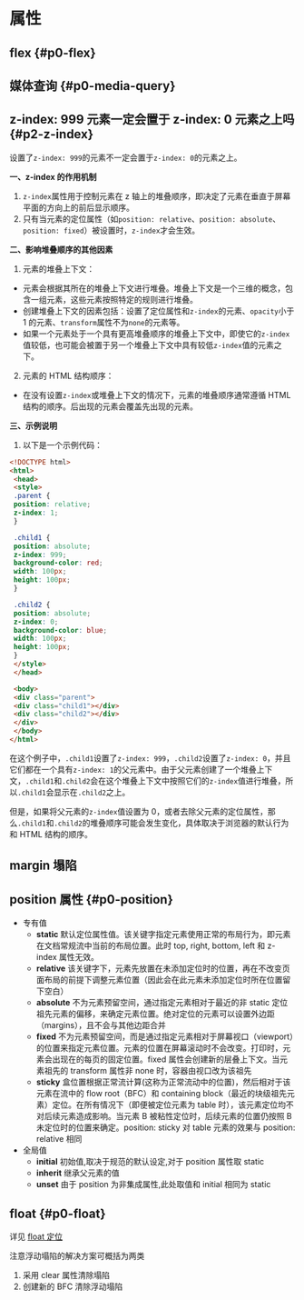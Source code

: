# 属性

## flex {#p0-flex}

## 媒体查询 {#p0-media-query}

## z-index: 999 元素一定会置于 z-index: 0 元素之上吗 {#p2-z-index}

设置了`z-index: 999`的元素不一定会置于`z-index: 0`的元素之上。

**一、z-index 的作用机制**

1. `z-index`属性用于控制元素在 z 轴上的堆叠顺序，即决定了元素在垂直于屏幕平面的方向上的前后显示顺序。
2. 只有当元素的定位属性（如`position: relative`、`position: absolute`、`position: fixed`）被设置时，`z-index`才会生效。

**二、影响堆叠顺序的其他因素**

1. 元素的堆叠上下文：

* 元素会根据其所在的堆叠上下文进行堆叠。堆叠上下文是一个三维的概念，包含一组元素，这些元素按照特定的规则进行堆叠。
* 创建堆叠上下文的因素包括：设置了定位属性和`z-index`的元素、`opacity`小于 1 的元素、`transform`属性不为`none`的元素等。
* 如果一个元素处于一个具有更高堆叠顺序的堆叠上下文中，即使它的`z-index`值较低，也可能会被置于另一个堆叠上下文中具有较低`z-index`值的元素之下。

2. 元素的 HTML 结构顺序：

* 在没有设置`z-index`或堆叠上下文的情况下，元素的堆叠顺序通常遵循 HTML 结构的顺序。后出现的元素会覆盖先出现的元素。

**三、示例说明**

1. 以下是一个示例代码：

```html
<!DOCTYPE html>
<html>
 <head>
 <style>
 .parent {
 position: relative;
 z-index: 1;
 }

 .child1 {
 position: absolute;
 z-index: 999;
 background-color: red;
 width: 100px;
 height: 100px;
 }

 .child2 {
 position: absolute;
 z-index: 0;
 background-color: blue;
 width: 100px;
 height: 100px;
 }
 </style>
 </head>

 <body>
 <div class="parent">
 <div class="child1"></div>
 <div class="child2"></div>
 </div>
 </body>
</html>
```

在这个例子中，`.child1`设置了`z-index: 999`，`.child2`设置了`z-index: 0`，并且它们都在一个具有`z-index: 1`的父元素中。由于父元素创建了一个堆叠上下文，`.child1`和`.child2`会在这个堆叠上下文中按照它们的`z-index`值进行堆叠，所以`.child1`会显示在`.child2`之上。

但是，如果将父元素的`z-index`值设置为 0，或者去除父元素的定位属性，那么`.child1`和`.child2`的堆叠顺序可能会发生变化，具体取决于浏览器的默认行为和 HTML 结构的顺序。

## margin 塌陷

## position 属性 {#p0-position}

* 专有值
  * **static** 默认定位属性值。该关键字指定元素使用正常的布局行为，即元素在文档常规流中当前的布局位置。此时 top, right, bottom, left 和 z-index 属性无效。
  * **relative** 该关键字下，元素先放置在未添加定位时的位置，再在不改变页面布局的前提下调整元素位置（因此会在此元素未添加定位时所在位置留下空白）
  * **absolute** 不为元素预留空间，通过指定元素相对于最近的非 static 定位祖先元素的偏移，来确定元素位置。绝对定位的元素可以设置外边距（margins），且不会与其他边距合并
  * **fixed** 不为元素预留空间，而是通过指定元素相对于屏幕视口（viewport）的位置来指定元素位置。元素的位置在屏幕滚动时不会改变。打印时，元素会出现在的每页的固定位置。fixed 属性会创建新的层叠上下文。当元素祖先的 transform 属性非 none 时，容器由视口改为该祖先
  * **sticky** 盒位置根据正常流计算(这称为正常流动中的位置)，然后相对于该元素在流中的 flow root（BFC）和 containing block（最近的块级祖先元素）定位。在所有情况下（即便被定位元素为 table 时），该元素定位均不对后续元素造成影响。当元素 B 被粘性定位时，后续元素的位置仍按照 B 未定位时的位置来确定。position: sticky 对 table 元素的效果与 position: relative 相同
* 全局值
  * **initial** 初始值,取决于规范的默认设定,对于 position 属性取 static
  * **inherit** 继承父元素的值
  * **unset** 由于 position 为非集成属性,此处取值和 initial 相同为 static

## float   {#p0-float}

详见 [float 定位](https://github.com/yangshun/front-end-interview-handbook/blob/master/Translations/Chinese/questions/css-questions.md#%E8%AF%B7%E9%98%90%E8%BF%B0float%E5%AE%9A%E4%BD%8D%E7%9A%84%E5%B7%A5%E4%BD%9C%E5%8E%9F%E7%90%86)

注意浮动塌陷的解决方案可概括为两类

1. 采用 clear 属性清除塌陷
2. 创建新的 BFC 清除浮动塌陷
